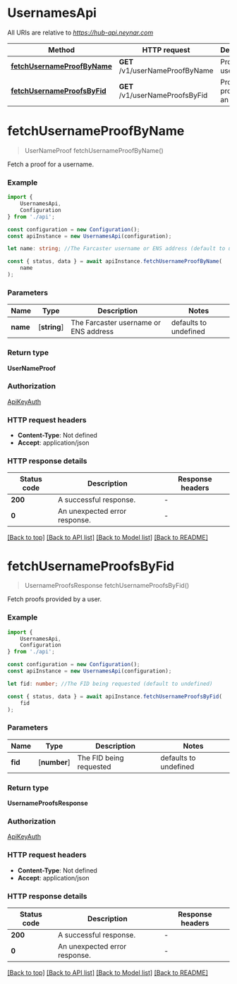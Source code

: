 # UsernamesApi

All URIs are relative to *https://hub-api.neynar.com*

|Method | HTTP request | Description|
|------------- | ------------- | -------------|
|[**fetchUsernameProofByName**](#fetchusernameproofbyname) | **GET** /v1/userNameProofByName | Proof for a username|
|[**fetchUsernameProofsByFid**](#fetchusernameproofsbyfid) | **GET** /v1/userNameProofsByFid | Proofs provided by an FID|

# **fetchUsernameProofByName**
> UserNameProof fetchUsernameProofByName()

Fetch a proof for a username.

### Example

```typescript
import {
    UsernamesApi,
    Configuration
} from './api';

const configuration = new Configuration();
const apiInstance = new UsernamesApi(configuration);

let name: string; //The Farcaster username or ENS address (default to undefined)

const { status, data } = await apiInstance.fetchUsernameProofByName(
    name
);
```

### Parameters

|Name | Type | Description  | Notes|
|------------- | ------------- | ------------- | -------------|
| **name** | [**string**] | The Farcaster username or ENS address | defaults to undefined|


### Return type

**UserNameProof**

### Authorization

[ApiKeyAuth](../README.md#ApiKeyAuth)

### HTTP request headers

 - **Content-Type**: Not defined
 - **Accept**: application/json


### HTTP response details
| Status code | Description | Response headers |
|-------------|-------------|------------------|
|**200** | A successful response. |  -  |
|**0** | An unexpected error response. |  -  |

[[Back to top]](#) [[Back to API list]](../README.md#documentation-for-api-endpoints) [[Back to Model list]](../README.md#documentation-for-models) [[Back to README]](../README.md)

# **fetchUsernameProofsByFid**
> UsernameProofsResponse fetchUsernameProofsByFid()

Fetch proofs provided by a user.

### Example

```typescript
import {
    UsernamesApi,
    Configuration
} from './api';

const configuration = new Configuration();
const apiInstance = new UsernamesApi(configuration);

let fid: number; //The FID being requested (default to undefined)

const { status, data } = await apiInstance.fetchUsernameProofsByFid(
    fid
);
```

### Parameters

|Name | Type | Description  | Notes|
|------------- | ------------- | ------------- | -------------|
| **fid** | [**number**] | The FID being requested | defaults to undefined|


### Return type

**UsernameProofsResponse**

### Authorization

[ApiKeyAuth](../README.md#ApiKeyAuth)

### HTTP request headers

 - **Content-Type**: Not defined
 - **Accept**: application/json


### HTTP response details
| Status code | Description | Response headers |
|-------------|-------------|------------------|
|**200** | A successful response. |  -  |
|**0** | An unexpected error response. |  -  |

[[Back to top]](#) [[Back to API list]](../README.md#documentation-for-api-endpoints) [[Back to Model list]](../README.md#documentation-for-models) [[Back to README]](../README.md)

